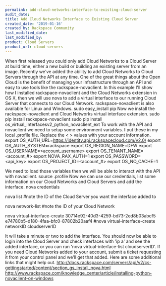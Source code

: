 ```yaml
---
permalink: add-cloud-networks-interface-to-existing-cloud-server
audit_date:
title: Add Cloud Networks Interface to Existing Cloud Server
created_date: '2019-01-16'
created_by: Rackspace Community
last_modified_date: 
last_modified_by: 
product: Cloud Servers
product_url: cloud-servers
---
```


When first released you could only add Cloud Networks to a Cloud Server at build time, either a new build or building an existing server from an image. Recently we've added the ability to add Cloud Networks to Cloud Servers through the API at any time. One of the great things about the Open Cloud is the benefit of managing your infrastructure through an API and easy to use tools like the rackspace-novaclient. 
In this example I'll show how I installed rackspace-novaclient and the Cloud Networks extension in OS X, then we will use nova to add a virtual interface to our running Cloud Server that connects to our Cloud Network. rackspace-novaclient is also available for Linux and Windows.
sudo easy_install pip
Now we install the rackspace-novaclient and Cloud Networks virtual interface extension.
sudo pip install rackspace-novaclient
sudo pip install os_virtual_interfacesv2_python_novaclient_ext
To work with the API and novaclient we need to setup some environment variables. I put these in my local .profile file. Replace the < > values with your account information.
export OS_AUTH_URL=https://identity.api.rackspacecloud.com/v2.0/
export OS_AUTH_SYSTEM=rackspace
export OS_REGION_NAME=DFW
export OS_USERNAME=<account_username>
export OS_TENANT_NAME=<account_#>
export NOVA_RAX_AUTH=1
export OS_PASSWORD=<api_key>
export OS_PROJECT_ID=<account_#>
export OS_NO_CACHE=1

We need to load those variables then we will be able to interact with the API with novaclient.
source .profile
Now we can use our credentials, list some information on our Cloud Networks and Cloud Servers and add the interface.
nova credentials

nova list
#note the ID of the Cloud Server you want the interface added to

nova network-list
#note the ID of your Cloud Network

nova virtual-interface-create 30714e92-40d3-4259-bd73-2ed8b03abcf5 e74780b5-d180-4faa-bfc0-87802b20aaf4
#nova virtual-interface-create networkID cloudserverID

It will take a minute or two to add the interface. You should now be able to login into the Cloud Server and check interfaces with 'ip a' and see the added interface, or you can run 'nova virtual-interface-list cloudserverID'. If you need Cloud Networks added to your account, submit a ticket requesting it from your control panel and we'll get that added. Here are some additional links that might help out.
http://docs.rackspace.com/servers/api/v2/cs-gettingstarted/content/section_gs_install_nova.html
http://www.rackspace.com/knowledge_center/article/installing-python-novaclient-on-windows
